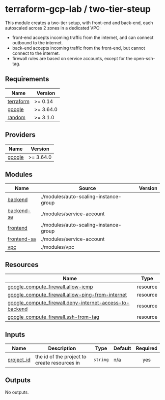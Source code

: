 # terraform-gcp-lab / two-tier-steup
This module creates a two-tier setup, with front-end and back-end, each autoscaled across 2 zones in a dedicated VPC:

* front-end accepts incoming traffic from the internet, and can connect outbound to the internet.
* back-end accepts incoming traffic from the front-end, but cannot connect to the internet.
* firewall rules are based on service accounts, except for the open-ssh-tag.

## Requirements

| Name | Version |
|------|---------|
| <a name="requirement_terraform"></a> [terraform](#requirement\_terraform) | >= 0.14 |
| <a name="requirement_google"></a> [google](#requirement\_google) | >= 3.64.0 |
| <a name="requirement_random"></a> [random](#requirement\_random) | >= 3.1.0 |

## Providers

| Name | Version |
|------|---------|
| <a name="provider_google"></a> [google](#provider\_google) | >= 3.64.0 |

## Modules

| Name | Source | Version |
|------|--------|---------|
| <a name="module_backend"></a> [backend](#module\_backend) | ./modules/auto-scaling-instance-group |  |
| <a name="module_backend-sa"></a> [backend-sa](#module\_backend-sa) | ./modules/service-account |  |
| <a name="module_frontend"></a> [frontend](#module\_frontend) | ./modules/auto-scaling-instance-group |  |
| <a name="module_frontend-sa"></a> [frontend-sa](#module\_frontend-sa) | ./modules/service-account |  |
| <a name="module_vpc"></a> [vpc](#module\_vpc) | ./modules/vpc |  |

## Resources

| Name | Type |
|------|------|
| [google_compute_firewall.allow-icmp](https://registry.terraform.io/providers/hashicorp/google/latest/docs/resources/compute_firewall) | resource |
| [google_compute_firewall.allow-ping-from-internet](https://registry.terraform.io/providers/hashicorp/google/latest/docs/resources/compute_firewall) | resource |
| [google_compute_firewall.deny-internet-access-to-backend](https://registry.terraform.io/providers/hashicorp/google/latest/docs/resources/compute_firewall) | resource |
| [google_compute_firewall.ssh-from-tag](https://registry.terraform.io/providers/hashicorp/google/latest/docs/resources/compute_firewall) | resource |

## Inputs

| Name | Description | Type | Default | Required |
|------|-------------|------|---------|:--------:|
| <a name="input_project_id"></a> [project\_id](#input\_project\_id) | the id of the project to create resources in | `string` | n/a | yes |

## Outputs

No outputs.

